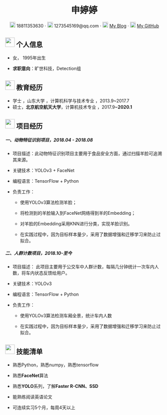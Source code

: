  <center>
     <h1>申婷婷</h1>
     <div>
         <span>
             <img src="assets/phone-solid.svg" width="18px">
             18811353630
         </span>
         ·
         <span>
             <img src="assets/envelope-solid.svg" width="18px">
             1273545169@qq.com
         </span>
         ·
         <span>
             <img src="assets/rss-solid.svg" width="18px">
             <a href="https://blog.csdn.net/baidu_27643275">My Blog</a>
         </span>
       ·
         <span>
             <img src="assets/github-brands.svg" width="18px">
             <a href="https://github.com/1273545169">My GitHub</a>
         </span>
     </div>
 </center>
 
## <img src="assets/info-circle-solid.svg" width="30px"> 个人信息 

 - 女， 1995年出生
 
 - **求职意向**：旷世科技，Detection组
 

## <img src="assets/graduation-cap-solid.svg" width="30px"> 教育经历

- 学士 ，山东大学 ，计算机科学与技术专业 ，2013.9~2017.7
- 硕士，**北京航空航天大学**，计算机技术专业 ，2017.9~**2020.1**

## <img src="assets/project-diagram-solid.svg" width="30px"> 项目经历

##### 一、动物特征识别项目，2018.04 - 2018.08

- 项目描述：此动物特征识别项目主要用于食品安全方面，通过扫描羊脸可追溯其来源。

- 关键技术：YOLOv3 + FaceNet

- 编程语言：TensorFlow + Python

- 负责工作：

  - 使用YOLOv3算法检测羊脸；

  - 将检测到的羊脸输入到FaceNet网络得到羊的Embedding；

  - 对羊脸的Embedding采用KNN进行分类，实现羊脸识别。

  - 在实践过程中，因为目标样本量少，采用了数据增强和迁移学习来防止过拟合。
  
##### 二、人群计数项目，2018.10-至今

- 项目描述： 此项目主要用于公交车中人群计数，每隔几分钟统计一次车内人数，将车内状态反馈给用户。
  
- 关键技术：YOLOv3 

- 编程语言：TensorFlow + Python

- 负责工作：

  - 使用YOLOv3算法检测车厢全景，统计车内人数

  - 在实践过程中，因为目标样本量少，采用了数据增强和迁移学习来防止过拟合。
  
  
 ## <img src="assets/tools-solid.svg" width="30px"> 技能清单

 - 熟悉Python，熟悉numpy，熟悉tensorflow 
 
 - 熟悉**FaceNet**算法 
 
 - 熟悉**YOLO**系列，了解**Faster R-CNN、SSD**  
 
 - 能熟练阅读英语论文
 
 - 可连续实习5个月，每周4天以上

 

